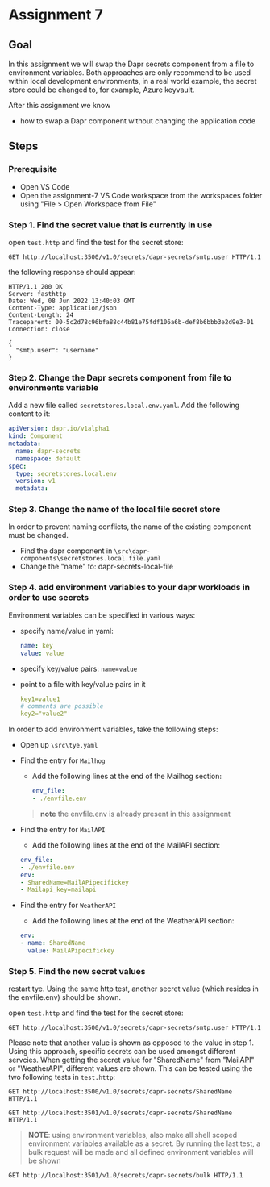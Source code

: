 # Assignment 7

## Goal

In this assignment we will swap the Dapr secrets component from a file to environment variables. Both approaches are only recommend to be used within local development environments, in a real world example, the secret store could be changed to, for example, Azure keyvault.

After this assignment we know

- how to swap a Dapr component without changing the application code

## Steps

### Prerequisite

- Open VS Code
- Open the assignment-7 VS Code workspace from the workspaces folder using "File > Open Workspace from File"

### Step 1. Find the secret value that is currently in use

open ```test.http``` and find the test for the secret store:

```http
GET http://localhost:3500/v1.0/secrets/dapr-secrets/smtp.user HTTP/1.1
```

the following response should appear:

```http
HTTP/1.1 200 OK
Server: fasthttp
Date: Wed, 08 Jun 2022 13:40:03 GMT
Content-Type: application/json
Content-Length: 24
Traceparent: 00-5c2d78c96bfa88c44b81e75fdf106a6b-def8b6bbb3e2d9e3-01
Connection: close

{
  "smtp.user": "username"
}
```

### Step 2. Change the Dapr secrets component from file to environments variable

Add a new file called ```secretstores.local.env.yaml```. Add the following content to it:

```yml
apiVersion: dapr.io/v1alpha1
kind: Component
metadata:
  name: dapr-secrets
  namespace: default
spec:
  type: secretstores.local.env
  version: v1
  metadata:
```

### Step 3. Change the name of the local file secret store

In order to prevent naming conflicts, the name of the existing component must be changed.

- Find the dapr component in ```\src\dapr-components\secretstores.local.file.yaml```
- Change the "name" to: dapr-secrets-local-file

### Step 4. add environment variables to your dapr workloads in order to use secrets

Environment variables can be specified in various ways:

- specify name/value in yaml:
  
  ```yaml
  name: key
  value: value
  ```

- specify key/value pairs:
  ```name=value```
- point to a file with key/value pairs in it
  
  ```yaml
  key1=value1
  # comments are possible
  key2="value2"
  ```

In order to add environment variables, take the following steps:

- Open up ```\src\tye.yaml```
- Find the entry for ```Mailhog```
  - Add the following lines at the end of the Mailhog section:
  
    ```yaml
    env_file:
    - ./envfile.env
    ```

  > **note** the envfile.env is already present in this assignment

- Find the entry for ```MailAPI```
  - Add the following lines at the end of the MailAPI section:

  ```yaml
  env_file:
  - ./envfile.env
  env:
  - SharedName=MailAPipecifickey
  - Mailapi_key=mailapi
  ```

- Find the entry for ```WeatherAPI```
  - Add the following lines at the end of the WeatherAPI section:

  ```yaml
  env:
  - name: SharedName
    value: MailAPipecifickey
  ```

### Step 5. Find the new secret values

restart tye. Using the same http test, another secret value (which resides in the envfile.env) should be shown.

open ```test.http``` and find the test for the secret store:

```http
GET http://localhost:3500/v1.0/secrets/dapr-secrets/smtp.user HTTP/1.1
```

Please note that another value is shown as opposed to the value in step 1. Using this approach, specific secrets can be used amongst different servcies. When getting the secret value for "SharedName" from "MailAPI" or "WeatherAPI", different values are shown. This can be tested using the two following tests in ```test.http```:

```http
GET http://localhost:3500/v1.0/secrets/dapr-secrets/SharedName HTTP/1.1
```

```http
GET http://localhost:3501/v1.0/secrets/dapr-secrets/SharedName HTTP/1.1
```

> **NOTE**: using environment variables, also make all shell scoped environment variables available as a secret. By running the last test, a bulk request will be made and all defined environment variables will be shown

```http
GET http://localhost:3501/v1.0/secrets/dapr-secrets/bulk HTTP/1.1
```
